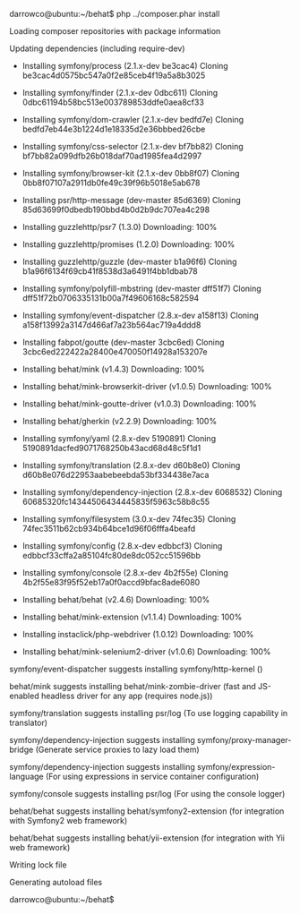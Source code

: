darrowco@ubuntu:~/behat$ php ../composer.phar install

Loading composer repositories with package information

Updating dependencies (including require-dev)

  - Installing symfony/process (2.1.x-dev be3cac4)
    Cloning be3cac4d0575bc547a0f2e85ceb4f19a5a8b3025

  - Installing symfony/finder (2.1.x-dev 0dbc611)
    Cloning 0dbc61194b58bc513e003789853ddfe0aea8cf33

  - Installing symfony/dom-crawler (2.1.x-dev bedfd7e)
    Cloning bedfd7eb44e3b1224d1e18335d2e36bbbed26cbe

  - Installing symfony/css-selector (2.1.x-dev bf7bb82)
    Cloning bf7bb82a099dfb26b018daf70ad1985fea4d2997

  - Installing symfony/browser-kit (2.1.x-dev 0bb8f07)
    Cloning 0bb8f07107a2911db0fe49c39f96b5018e5ab678

  - Installing psr/http-message (dev-master 85d6369)
    Cloning 85d63699f0dbedb190bbd4b0d2b9dc707ea4c298

  - Installing guzzlehttp/psr7 (1.3.0)
    Downloading: 100%         

  - Installing guzzlehttp/promises (1.2.0)
    Downloading: 100%         

  - Installing guzzlehttp/guzzle (dev-master b1a96f6)
    Cloning b1a96f6134f69cb41f8538d3a6491f4bb1dbab78

  - Installing symfony/polyfill-mbstring (dev-master dff51f7)
    Cloning dff51f72b0706335131b00a7f49606168c582594

  - Installing symfony/event-dispatcher (2.8.x-dev a158f13)
    Cloning a158f13992a3147d466af7a23b564ac719a4ddd8

  - Installing fabpot/goutte (dev-master 3cbc6ed)
    Cloning 3cbc6ed222422a28400e470050f14928a153207e

  - Installing behat/mink (v1.4.3)
    Downloading: 100%         

  - Installing behat/mink-browserkit-driver (v1.0.5)
    Downloading: 100%         

  - Installing behat/mink-goutte-driver (v1.0.3)
    Downloading: 100%         

  - Installing behat/gherkin (v2.2.9)
    Downloading: 100%         

  - Installing symfony/yaml (2.8.x-dev 5190891)
    Cloning 5190891dacfed9071768250b43acd68d48c5f1d1

  - Installing symfony/translation (2.8.x-dev d60b8e0)
    Cloning d60b8e076d22953aabebeebda53bf334438e7aca

  - Installing symfony/dependency-injection (2.8.x-dev 6068532)
    Cloning 60685320fc14344506434445835f5963c58b8c55

  - Installing symfony/filesystem (3.0.x-dev 74fec35)
    Cloning 74fec3511b62cb934b64bce1d96f06fffa4beafd

  - Installing symfony/config (2.8.x-dev edbbcf3)
    Cloning edbbcf33cffa2a85104fc80de8dc052cc51596bb

  - Installing symfony/console (2.8.x-dev 4b2f55e)
    Cloning 4b2f55e83f95f52eb17a0f0accd9bfac8ade6080

  - Installing behat/behat (v2.4.6)
    Downloading: 100%         

  - Installing behat/mink-extension (v1.1.4)
    Downloading: 100%         

  - Installing instaclick/php-webdriver (1.0.12)
    Downloading: 100%         

  - Installing behat/mink-selenium2-driver (v1.0.6)
    Downloading: 100%         

symfony/event-dispatcher suggests installing symfony/http-kernel ()

behat/mink suggests installing behat/mink-zombie-driver (fast and JS-enabled headless driver for any app (requires node.js))

symfony/translation suggests installing psr/log (To use logging capability in translator)

symfony/dependency-injection suggests installing symfony/proxy-manager-bridge (Generate service proxies to lazy load them)

symfony/dependency-injection suggests installing symfony/expression-language (For using expressions in 
service container configuration)

symfony/console suggests installing psr/log (For using the console logger)

behat/behat suggests installing behat/symfony2-extension (for integration with Symfony2 web framework)

behat/behat suggests installing behat/yii-extension (for integration with Yii web framework)

Writing lock file

Generating autoload files

darrowco@ubuntu:~/behat$ 
